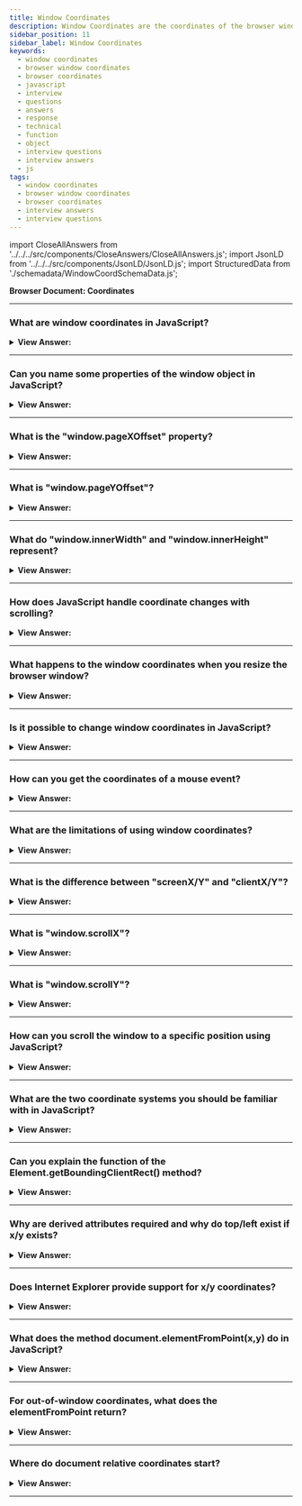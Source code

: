 ```yaml
---
title: Window Coordinates
description: Window Coordinates are the coordinates of the browser window. They are relative to the top left corner of the browser window. - JavaScript Interview Questions & Answers
sidebar_position: 11
sidebar_label: Window Coordinates
keywords:
  - window coordinates
  - browser window coordinates
  - browser coordinates
  - javascript
  - interview
  - questions
  - answers
  - response
  - technical
  - function
  - object
  - interview questions
  - interview answers
  - js
tags:
  - window coordinates
  - browser window coordinates
  - browser coordinates
  - interview answers
  - interview questions
---
```


import CloseAllAnswers from '../../../src/components/CloseAnswers/CloseAllAnswers.js';
import JsonLD from '../../../src/components/JsonLD/JsonLD.js';
import StructuredData from './schemadata/WindowCoordSchemaData.js';

<JsonLD data={StructuredData} />

<head>
  <title>Window Coordinates | JavaScript Frontend Phone Interview</title>
</head>

**Browser Document: Coordinates**

<CloseAllAnswers />

---

### What are window coordinates in JavaScript?

<details>
  <summary><strong>View Answer:</strong></summary>
  <div>
  <div><strong>Interview Response:</strong> Window coordinates are pixel measurements from the top left corner of the browser window or viewport.
  </div><br />
  <div><strong className="codeExample">Code Example:</strong><br /><br />

  <div></div>

```js
var element = document.getElementById("myElement");
var rect = element.getBoundingClientRect();

var windowX = rect.left + window.scrollX;
var windowY = rect.top + window.scrollY;

console.log("Window X Coordinate: " + windowX);
console.log("Window Y Coordinate: " + windowY);
```

  </div>
  </div>
</details>

---

### Can you name some properties of the window object in JavaScript?

<details>
  <summary><strong>View Answer:</strong></summary>
  <div>
  <div><strong>Interview Response:</strong> Some properties of the window object in JavaScript include `window.location`, `window.document`, `window.innerHeight`, `window.innerWidth`, `window.navigator`, `window.localStorage`, `window.sessionStorage`, `window.alert`, `window.setTimeout`, and `window.console`.
  </div>
  </div>
</details>

---

### What is the "window.pageXOffset" property?

<details>
  <summary><strong>View Answer:</strong></summary>
  <div>
  <div><strong>Interview Response:</strong> `window.pageXOffset` is a property in JavaScript that returns the number of pixels by which the document is currently scrolled horizontally from the leftmost position. It provides the horizontal scroll position of the window.
  </div><br />
  <div><strong className="codeExample">Code Example:</strong><br /><br />

  <div></div>

```javascript
console.log(window.pageXOffset); // Output: current horizontal scroll position

// You can use it to perform conditional actions based on the scroll position
if (window.pageXOffset > 100) {
  console.log("Scroll position is greater than 100 pixels");
} else {
  console.log("Scroll position is less than or equal to 100 pixels");
}
```

In this example, `window.pageXOffset` is logged to the console, displaying the current horizontal scroll position. The second part demonstrates how you can use it in a conditional statement to perform actions based on the scroll position.

  </div>
  </div>
</details>

---

### What is "window.pageYOffset"?

<details>
  <summary><strong>View Answer:</strong></summary>
  <div>
  <div><strong>Interview Response:</strong> `window.pageYOffset` is a property in JavaScript that returns the number of pixels by which the document is currently scrolled vertically from the topmost position. It provides the vertical scroll position of the window.
  </div><br />
  <div><strong className="codeExample">Code Example:</strong><br /><br />

  <div></div>

```javascript
console.log(window.pageYOffset); // Output: current vertical scroll position

// You can use it to perform conditional actions based on the scroll position
if (window.pageYOffset > 200) {
  console.log("Scroll position is greater than 200 pixels");
} else {
  console.log("Scroll position is less than or equal to 200 pixels");
}
```

In this example, `window.pageYOffset` is logged to the console, displaying the current vertical scroll position. The second part demonstrates how you can use it in a conditional statement to perform actions based on the scroll position.

  </div>
  </div>
</details>

---

### What do "window.innerWidth" and "window.innerHeight" represent?

<details>
  <summary><strong>View Answer:</strong></summary>
  <div>
  <div><strong>Interview Response:</strong> `window.innerWidth` represents the interior width of the browser window, excluding scrollbars, while `window.innerHeight` represents the interior height of the browser window, excluding scrollbars.
  </div><br />
  <div><strong className="codeExample">Code Example:</strong><br /><br />

  <div></div>

```js
console.log("Window Width: " + window.innerWidth);
console.log("Window Height: " + window.innerHeight);
```

  </div>
  </div>
</details>

---

### How does JavaScript handle coordinate changes with scrolling?

<details>
  <summary><strong>View Answer:</strong></summary>
  <div>
  <div><strong>Interview Response:</strong> JavaScript handles coordinate changes with scrolling by maintaining fixed coordinates relative to the viewport, where the coordinates of elements remain constant regardless of scrolling, allowing accurate positioning and interaction with elements on the page.
  </div>
  </div>
</details>

---

### What happens to the window coordinates when you resize the browser window?

<details>
  <summary><strong>View Answer:</strong></summary>
  <div>
  <div><strong>Interview Response:</strong> When you resize the browser window, the window coordinates (e.g., `window.innerWidth` and `window.innerHeight`) are updated to reflect the new dimensions, allowing accurate calculation and positioning of elements based on the resized window.
  </div>
  </div>
</details>

---

### Is it possible to change window coordinates in JavaScript?

<details>
  <summary><strong>View Answer:</strong></summary>
  <div>
  <div><strong>Interview Response:</strong> No, it is not possible to directly change the window coordinates in JavaScript. The window coordinates, such as window.innerWidth and window.innerHeight, are read-only properties that reflect the dimensions of the browser window.
  </div>
  </div>
</details>

---

### How can you get the coordinates of a mouse event?

<details>
  <summary><strong>View Answer:</strong></summary>
  <div>
  <div><strong>Interview Response:</strong> To get the coordinates of a mouse event in JavaScript, you can use the event object's properties event.clientX for the X coordinate and event.clientY for the Y coordinate.
  </div><br />
  <div><strong className="codeExample">Code Example:</strong><br /><br />

  <div></div>

```javascript
document.addEventListener("mousemove", handleMouseMove);

function handleMouseMove(event) {
  var mouseX = event.clientX;
  var mouseY = event.clientY;
  
  console.log("Mouse coordinates: X = " + mouseX + ", Y = " + mouseY);
}
```

In this example, we add an event listener to the `mousemove` event on the `document`. When the mouse moves, the `handleMouseMove` function is triggered. Inside the function, we use `event.clientX` to get the X coordinate of the mouse and `event.clientY` to get the Y coordinate. Finally, we log the coordinates to the console.

  </div>
  </div>
</details>

---

### What are the limitations of using window coordinates?

<details>
  <summary><strong>View Answer:</strong></summary>
  <div>
  <div><strong>Interview Response:</strong> Limitations of using window coordinates include difficulty in accounting for scrolling and position, lack of responsiveness to window resizing, and variation across devices with different screen sizes or resolutions.
  </div><br />
  <div><strong className="codeExample">Code Example:</strong><br /><br />

  <div></div>

```javascript
document.addEventListener("click", handleClick);

function handleClick(event) {
  var screenXCoord = event.screenX;
  var screenYCoord = event.screenY;
  var clientXCoord = event.clientX;
  var clientYCoord = event.clientY;
  
  console.log("Screen coordinates: X = " + screenXCoord + ", Y = " + screenYCoord);
  console.log("Client coordinates: X = " + clientXCoord + ", Y = " + clientYCoord);
}
```

In this example, we add a click event listener to the document. When the document is clicked, the `handleClick` function is called. Inside the function, we retrieve the `screenX/Y` coordinates, which represent the position relative to the screen, and the `clientX/Y` coordinates, which represent the position relative to the viewport. We then log these coordinates to the console.

:::note
Please note that the values logged in the console will vary depending on where you click on the screen.
:::

  </div>
  </div>
</details>

---

### What is the difference between "screenX/Y" and "clientX/Y"?

<details>
  <summary><strong>View Answer:</strong></summary>
  <div>
  <div><strong>Interview Response:</strong> `screenX/Y` represent the coordinates relative to the screen, while `clientX/Y` represent the coordinates relative to the browser's client area (viewport). `clientX/Y` take into account scrolling and exclude window decorations, while `screenX/Y` do not.
  </div><br />
  <div><strong className="codeExample">Code Example:</strong><br /><br />

  <div></div>

```javascript
document.addEventListener("click", handleClick);

function handleClick(event) {
  var screenXCoord = event.screenX;
  var screenYCoord = event.screenY;
  var clientXCoord = event.clientX;
  var clientYCoord = event.clientY;
  
  console.log("Screen coordinates: X = " + screenXCoord + ", Y = " + screenYCoord);
  console.log("Client coordinates: X = " + clientXCoord + ", Y = " + clientYCoord);
}
```

In this example, we add a click event listener to the document. When the document is clicked, the `handleClick` function is called. Inside the function, we retrieve the `screenX/Y` coordinates, which represent the position relative to the screen, and the `clientX/Y` coordinates, which represent the position relative to the viewport. We then log these coordinates to the console.

---

:::note
Please note that the values logged in the console will vary depending on where you click on the screen.
:::

  </div>
  </div>
</details>

---

### What is "window.scrollX"?

<details>
  <summary><strong>View Answer:</strong></summary>
  <div>
  <div><strong>Interview Response:</strong> `window.scrollX` (alias for `window.pageXOffset`) is a property in JavaScript that returns the number of pixels by which the document is currently scrolled horizontally from the leftmost position. It provides the horizontal scroll position of the window.
  </div><br />
  <div><strong className="codeExample">Code Example:</strong><br /><br />

  <div></div>

```js
console.log("Horizontal Scroll Amount: " + window.scrollX);
```

  </div>
  </div>
</details>

---

### What is "window.scrollY"?

<details>
  <summary><strong>View Answer:</strong></summary>
  <div>
  <div><strong>Interview Response:</strong> `window.scrollY` (alias for `window.pageYOffset`) is a property in JavaScript that returns the number of pixels by which the document is currently scrolled vertically from the topmost position. It provides the vertical scroll position of the window.
  </div><br />
  <div><strong className="codeExample">Here's a simple code example:</strong><br /><br />

  <div></div>

```js
console.log("Vertical Scroll Amount: " + window.scrollY);
```

  </div>
  </div>
</details>

---

### How can you scroll the window to a specific position using JavaScript?

<details>
  <summary><strong>View Answer:</strong></summary>
  <div>
  <div><strong>Interview Response:</strong> To scroll the window to a specific position using JavaScript, you can use the `window.scrollTo(x, y)` method, where `x` represents the horizontal scroll position and `y` represents the vertical scroll position.
  </div><br />
  <div><strong className="codeExample">Code Example:</strong><br /><br />

  <div></div>

```javascript
// Scroll to coordinates (500, 300)
window.scrollTo(500, 300);
```

In this example, the `window.scrollTo()` method is used to scroll the window to the coordinates (500, 300). The `500` represents the horizontal scroll position, and the `300` represents the vertical scroll position. After executing this code, the window will be scrolled to the specified position.

  </div>
  </div>
</details>

---

### What are the two coordinate systems you should be familiar with in JavaScript?

<details>
  <summary><strong>View Answer:</strong></summary>
  <div>
  <div><strong>Interview Response:</strong> The two main coordinate systems in JavaScript are the Window Coordinates (relative to the browser window) and the Document Coordinates (relative to the entire document).
    </div><br/>
  <div><strong>Technical Details:</strong> Most JavaScript methods work with one of two coordinate systems: relative to the window and document coordinate systems. We indicate these coordinates as clientX/clientY relative to the window — similar to position:fixed, derived from the window top/left edge. We identify them as pageX/pageY relative to the document — analogous to position:absolute in the document root, derived from the document top/left edge. When the page scrolls to the bottom, these coordinates equal each other, thus the top/left corner of the window matches the top/left corner of the content.However, as the document moves, the window-relative coordinates of elements change as they travel across the window, but the document-relative coordinates remain constant.
    </div><br />
  <div><strong className="codeExample">Differences between the Window Coordinate System and the Document Coordinate System:</strong><br /><br />

  <div></div>

| Coordinate System          | Description                                                                                  |
|----------------------------|----------------------------------------------------------------------------------------------|
| Window Coordinate System  | Represents the position of an element relative to the browser window.                        |
| Document Coordinate System| Represents the position of an element relative to the entire document or the HTML document. |

Please note that the table provides a brief summary of each coordinate system and their purpose.

  </div>
  </div>
</details>

---

### Can you explain the function of the Element.getBoundingClientRect() method?

<details>
  <summary><strong>View Answer:</strong></summary>
  <div>
  <div><strong>Interview Response:</strong> The Element.getBoundingClientRect() method returns the size of an element and its position relative to the viewport, providing left, top, right, bottom, width, and height properties.</div><br />
  <div><strong>Technical Response:</strong> The Element.getBoundingClientRect() function produces a DOMRect object with information about an element's size and location in relation to the viewport. The result returned is a DOMRect object, which is the smallest rectangle that contains the whole element, including padding and border-width. The attributes left, top, right, bottom, x, y, width, and height indicate the total location and size of the rectangle in pixels. Other than width and height, all attributes are relative to the top-left corner of the viewport. The width and height attributes of the DOMRect object returned by the method include not only the content width/height but also the padding and border-width. The standard box-model would be the element's width or height + padding + border-width. However, if the element has box-sizing: border-box set, this will be directly equal to its width or height. The returned result is the union of the rectangles returned by getClientRects() for the element, i.e. the CSS border-boxes for the element.
  </div><br />
  <div><strong className="codeExample">Code Example:</strong><br /><br />

<strong>Syntax: </strong> domRect = element.getBoundingClientRect();<br /><br />

  <div></div>

```html
<head>
  <style>
    div {
      width: 400px;
      height: 200px;
      padding: 20px;
      margin: 50px auto;
      background: purple;
    }
  </style>
</head>
<body>
  <div></div>
  <script>
    let elem = document.querySelector('div');
    let rect = elem.getBoundingClientRect();
    for (var key in rect) {
      if (typeof rect[key] !== 'function') {
        let para = document.createElement('p');
        para.textContent = `${key} : ${rect[key]}`;
        document.body.appendChild(para);
      }
    }
  </script>
</body>

<!-- 
  RETURNED VALUES:
  x : 146.5454559326172
  y : 50 
  width : 440 includes the style width of 400px and the padding 20px times two
  height : 240
  top : 50
  right : 586.5454559326172
  bottom : 290
  left : 146.5454559326172
-->
```

---

:::note
If box-sizing: border-box is set for the element this would be directly equal to its width or height. The returned result is the union of the rectangles returned by getClientRects() for the element, i.e. the CSS border-boxes connected with the element.
:::

  </div>
  </div>
</details>

---

### Why are derived attributes required and why do top/left exist if x/y exists?

<details>
  <summary><strong>View Answer:</strong></summary>
  <div>
  <div><strong>Interview Response:</strong> Derived attributes like top/left provide compatibility with older systems. Although x/y provides similar information, top/left continues to exist for compatibility and to support various CSS-related calculations.</div><br />
  <div><strong>Technical Response:</strong> A rectangle gets mathematically defined by its beginning point (x,y) and direction vector (width, height). As a result, the extra derived properties get provided as a convenience. Technically, width/height can be negative, allowing for a "directed" rectangle, such as a mouse selection with correctly indicated start and end points. Negative width/height values indicate that the rectangle begins at the bottom-right corner and subsequently "grows" leftwards; in this situation, left/top do not equal x/y. However, elem.getBoundingClientRect() always returns positive width/height; we mention negative width/height to explain why these seemingly redundant values do not end in duplication.
  </div>
  </div>
</details>

---

### Does Internet Explorer provide support for x/y coordinates?

<details>
  <summary><strong>View Answer:</strong></summary>
  <div>
  <div><strong>Interview Response:</strong> For historical reasons, Internet Explorer does not support x/y attributes. So we can either create a polyfill (add getters to DomRect.prototype) or just use top/left, which remain the same as x/y for positive width/height, especially in the result elem. getBoundingClientRect().
    </div>
  </div>
</details>

---

### What does the method document.elementFromPoint(x,y) do in JavaScript?

<details>
  <summary><strong>View Answer:</strong></summary>
  <div>
  <div><strong>Interview Response:</strong> The `document.elementFromPoint(x,y)` method in JavaScript returns the topmost DOM element at the specified coordinates (x, y) relative to the document, allowing interaction and manipulation of that element.</div><br />
  <div><strong>Technical Response:</strong> The Document object's elementFromPoint() function returns the topmost Element at the supplied coordinates (relative to the viewport). If the element at the provided location belongs to another document (for example, the document of an &#8249;iframe&#8250;), the parent element of that document (the &#8249;iframe&#8250; itself) is returned. If the element at the provided location contains anonymous or XBL produced content, such as scroll bars in a textbox, the first non-anonymous ancestral element (the textbox) is returned.
  </div><br />
  <div><strong className="codeExample">Code Example:</strong><br /><br />

<strong>Syntax: </strong> let elem = document.elementFromPoint(x, y); <br /><br />

  <div></div>

```js
let centerX = document.documentElement.clientWidth / 2;
let centerY = document.documentElement.clientHeight / 2;

let elem = document.elementFromPoint(centerX, centerY);

elem.style.background = 'red';
console.log(elem.tagName);
```

  </div>
  </div>
</details>

---

### For out-of-window coordinates, what does the elementFromPoint return?

<details>
  <summary><strong>View Answer:</strong></summary>
  <div>
  <div><strong>Interview Response:</strong> The method document. elementFromPoint(x,y) is only useful if (x,y) are within the viewable region. It returns null if any of the coordinates is negative or exceeds the window width/height.
    </div><br />
  <div><strong className="codeExample">Code Example:</strong><br /><br />

  <div></div>

```js
let elem = document.elementFromPoint(x, y);
// if the coordinates happen to be out of the window, then elem = null
elem.style.background = ''; // Error!
```

  </div>
  </div>
</details>

---

### Where do document relative coordinates start?

<details>
  <summary><strong>View Answer:</strong></summary>
  <div>
  <div><strong>Interview Response:</strong> Document-relative coordinates begin at the top-left corner of the document rather than the window. Window coordinates are equivalent to position:fixed in CSS, but document coordinates are equivalent to position:absolute on top.
    </div>
  </div>
</details>

---
